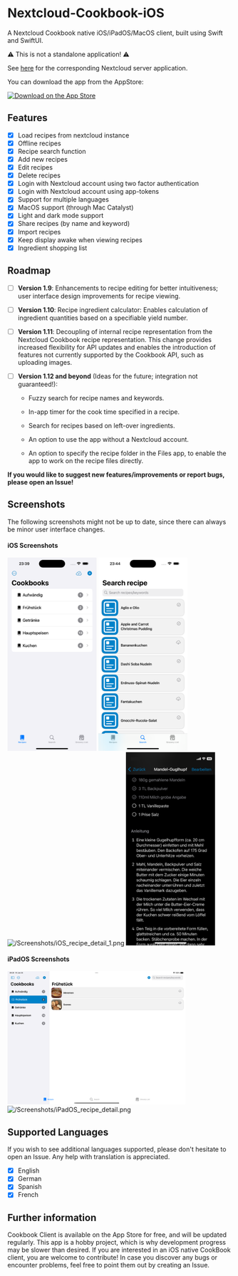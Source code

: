 # Nextcloud-Cookbook-iOS

A Nextcloud Cookbook native iOS/iPadOS/MacOS client, built using Swift and SwiftUI.

:warning: This is not a standalone application! :warning:

See [here](https://github.com/nextcloud/cookbook) for the corresponding Nextcloud server application.

You can download the app from the AppStore:

[<img src="https://tools.applemediaservices.com/api/badges/download-on-the-app-store/black/en-us" alt="Download on the App Store" height="80" width="160">](https://apps.apple.com/de/app/cookbook-client/id6467141985)

## Features

- [x] Load recipes from nextcloud instance
- [x] Offline recipes
- [x] Recipe search function
- [x] Add new recipes
- [x] Edit recipes
- [x] Delete recipes
- [x] Login with Nextcloud account using two factor authentication
- [x] Login with Nextcloud account using app-tokens
- [x] Support for multiple languages
- [x] MacOS support (through Mac Catalyst)
- [x] Light and dark mode support
- [x] Share recipes (by name and keyword)
- [x] Import recipes
- [x] Keep display awake when viewing recipes
- [x] Ingredient shopping list

## Roadmap

- [ ] **Version 1.9**: Enhancements to recipe editing for better intuitiveness; user interface design improvements for recipe viewing.

- [ ] **Version 1.10**: Recipe ingredient calculator: Enables calculation of ingredient quantities based on a specifiable yield number.

- [ ] **Version 1.11**: Decoupling of internal recipe representation from the Nextcloud Cookbook recipe representation. This change provides increased flexibility for API updates and enables the introduction of features not currently supported by the Cookbook API, such as uploading images.

- [ ] **Version 1.12 and beyond** (Ideas for the future; integration not guaranteed!): 
  
  - Fuzzy search for recipe names and keywords.
  
  - In-app timer for the cook time specified in a recipe.
  
  - Search for recipes based on left-over ingredients.
  
  - An option to use the app without a Nextcloud account.
  
  - An option to specify the recipe folder in the Files app, to enable the app to work on the recipe files directly.
  
**If you would like to suggest new features/improvements or report bugs, please open an Issue!**

## Screenshots

The following screenshots might not be up to date, since there can always be minor user interface changes.

#### iOS Screenshots

<img src="/Screenshots/iOS_cookbooks.png" alt="/Screenshots/iOS_cookbooks.png" width="200"/> <img src="/Screenshots/iOS_recipes.png" alt="/Screenshots/iOS_recipes.png" width="200"/> <img src="/Screenshots/iOS_recipe_detail_1.png" alt="/Screenshots/iOS_recipe_detail_1.png" width="200"/> <img src="/Screenshots/iOS_recipe_detail_2.png" alt="/Screenshots/iOS_recipe_detail_2.png" width="200"/>

#### iPadOS Screenshots

<img src="/Screenshots/iPadOS_cookbooks_recipes.png" alt="/Screenshots/iPadOS_cookbooks_recipes.png" width="400"/> <img src="/Screenshots/iPadOS_recipe_detail.png" alt="/Screenshots/iPadOS_recipe_detail.png" width="400"/>

## Supported Languages

If you wish to see additional languages supported, please don't hesitate to open an Issue. Any help with translation is appreciated.

- [x] English
- [x] German
- [x] Spanish
- [x] French

## Further information

Cookbook Client is available on the App Store for free, and will be updated regularly. This app is a hobby project, which is why development progress may be slower than desired. If you are interested in an iOS native CookBook client, you are welcome to contribute! In case you discover any bugs or encounter problems, feel free to point them out by creating an Issue.
